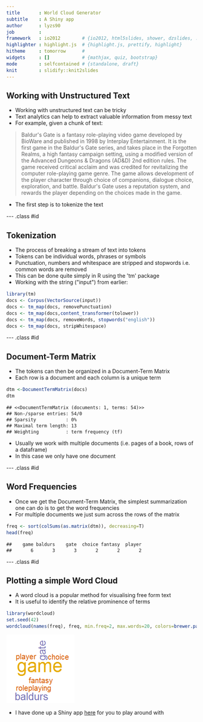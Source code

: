 ```yaml
---
title       : World Cloud Generator
subtitle    : A Shiny app
author      : lyzs90
job         : 
framework   : io2012        # {io2012, html5slides, shower, dzslides, ...}
highlighter : highlight.js  # {highlight.js, prettify, highlight}
hitheme     : tomorrow      # 
widgets     : []            # {mathjax, quiz, bootstrap}
mode        : selfcontained # {standalone, draft}
knit        : slidify::knit2slides
---
```


## Working with Unstructured Text

- Working with unstructured text can be tricky
- Text analytics can help to extract valuable information from messy text
- For example, given a chunk of text:

> Baldur's Gate is a fantasy role-playing video game developed by BioWare and published in 1998 by Interplay Entertainment. It is the first game in the Baldur's Gate series, and takes place in the Forgotten Realms, a high fantasy campaign setting, using a modified version of the Advanced Dungeons & Dragons (AD&D) 2nd edition rules. The game received critical acclaim and was credited for revitalizing the computer role-playing game genre. The game allows development of the player character through choice of companions, dialogue choice, exploration, and battle. Baldur's Gate uses a reputation system, and rewards the player depending on the choices made in the game.

- The first step is to tokenize the text

--- .class #id

## Tokenization

- The process of breaking a stream of text into tokens
- Tokens can be individual words, phrases or symbols
- Punctuation, numbers and whitespace are stripped and stopwords i.e. common words are removed
- This can be done quite simply in R using the 'tm' package
- Working with the string ("input") from earlier:




```r
library(tm)
docs <- Corpus(VectorSource(input))
docs <- tm_map(docs, removePunctuation)
docs <- tm_map(docs,content_transformer(tolower))
docs <- tm_map(docs, removeWords, stopwords("english"))
docs <- tm_map(docs, stripWhitespace)
```

--- .class #id

## Document-Term Matrix

- The tokens can then be organized in a Document-Term Matrix
- Each row is a document and each column is a unique term


```r
dtm <-DocumentTermMatrix(docs)
dtm
```

```
## <<DocumentTermMatrix (documents: 1, terms: 54)>>
## Non-/sparse entries: 54/0
## Sparsity           : 0%
## Maximal term length: 13
## Weighting          : term frequency (tf)
```

- Usually we work with multiple documents (i.e. pages of a book, rows of a dataframe)
- In this case we only have one document 

--- .class #id

## Word Frequencies

- Once we get the Document-Term Matrix, the simplest summarization one can do is to get the word frequencies
- For multiple documents we just sum across the rows of the matrix


```r
freq <- sort(colSums(as.matrix(dtm)), decreasing=T)
head(freq)
```

```
##    game baldurs    gate  choice fantasy  player 
##       6       3       3       2       2       2
```

--- .class #id

## Plotting a simple Word Cloud

- A word cloud is a popular method for visualising free form text
- It is useful to identify the relative prominence of terms


```r
library(wordcloud)
set.seed(42)
wordcloud(names(freq), freq, min.freq=2, max.words=20, colors=brewer.pal(6,"Dark2")) 
```

![plot of chunk unnamed-chunk-5](assets/fig/unnamed-chunk-5-1.png)

- I have done up a Shiny app [here](https://lzys90.shinyapps.io/WordCloudApp/) for you to play around with
